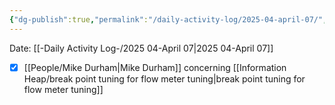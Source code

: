 ```yaml
---
{"dg-publish":true,"permalink":"/daily-activity-log/2025-04-april-07/","noteIcon":"","created":"2025-04-07T07:54:46.952-05:00"}
---
```


Date: [[-Daily Activity Log-/2025 04-April 07\|2025 04-April 07]]

- [x] [[People/Mike Durham\|Mike Durham]] concerning [[Information Heap/break point tuning for flow meter tuning\|break point tuning for flow meter tuning]]
